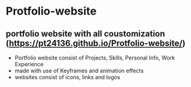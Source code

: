 # Protfolio-website
 ## portfolio website with all coustomization (https://pt24136.github.io/Protfolio-website/)
 - Portfolio website consist of Projects, Skills, Personal Info, Work Experience
 - made with use of Keyframes and animation effects
 - websites consist of icons, links and logos
